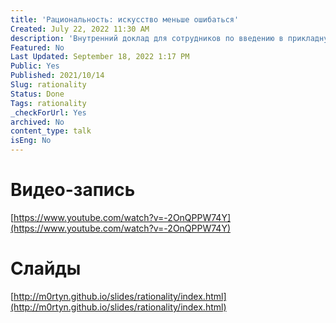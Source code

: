 ```yaml
---
title: 'Рациональность: искусство меньше ошибаться'
Created: July 22, 2022 11:30 AM
description: 'Внутренний доклад для сотрудников по введению в прикладную рациональность.'
Featured: No
Last Updated: September 18, 2022 1:17 PM
Public: Yes
Published: 2021/10/14
Slug: rationality
Status: Done
Tags: rationality
_checkForUrl: Yes
archived: No
content_type: talk
isEng: No
---
```


# Видео-запись

[https://www.youtube.com/watch?v=-2OnQPPW74Y](https://www.youtube.com/watch?v=-2OnQPPW74Y)

# Слайды

[http://m0rtyn.github.io/slides/rationality/index.html](http://m0rtyn.github.io/slides/rationality/index.html)